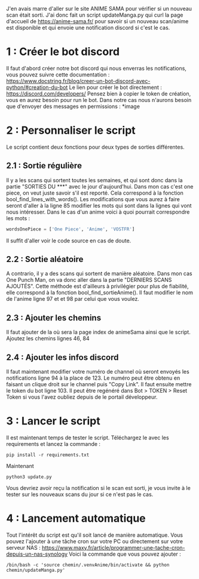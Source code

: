 J'en avais marre d'aller sur le site ANIME SAMA pour vérifier si un nouveau scan était sorti. J'ai donc fait un script updateManga.py qui curl la page d'accueil de https://anime-sama.fr/ pour savoir si un nouveau scan/anime est disponible et qui envoie une notification discord si c'est le cas.

# 1 : Créer le bot discord

Il faut d'abord créer notre bot discord qui nous enverras les notifications, vous pouvez suivre cette documentation : https://www.docstring.fr/blog/creer-un-bot-discord-avec-python/#creation-du-bot
Le lien pour créer le bot directement : https://discord.com/developers/
Pensez bien à copier le token de création, vous en aurez besoin pour run le bot.
Dans notre cas nous n'aurons besoin que d'envoyer des messages en permissions : 
*image

# 2 : Personnaliser le script 

Le script contient deux fonctions pour deux types de sorties différentes. 

## 2.1 : Sortie régulière

Il y a les scans qui sortent toutes les semaines, et qui sont donc dans la partie "SORTIES DU ***" avec le jour d'aujourd'hui. Dans mon cas c'est one piece, on veut juste savoir s'il est reporté.
Cela correspond à la fonction bool_find_lines_with_words().
Les modifications que vous aurez à faire seront d'aller à la ligne 85 modifier les mots qui sont dans la lignes qui vont nous intéresser.
Dans le cas d'un anime voici à quoi pourrait correspondre les mots : 
```python
wordsOnePiece = ['One Piece', 'Anime', 'VOSTFR']
```
Il suffit d'aller voir le code source en cas de doute.

## 2.2 : Sortie aléatoire

A contrario, il y a des scans qui sortent de manière aléatoire. Dans mon cas One Punch Man, on va donc aller dans la partie "DERNIERS SCANS AJOUTÉS". Cette méthode est d'ailleurs à privilégier pour plus de fiabilité, elle correspond à la fonction bool_find_sortieAnime(). 
Il faut modifier le nom de l'anime ligne 97 et et 98 par celui que vous voulez.

## 2.3 : Ajouter les chemins

Il faut ajouter de la où sera la page index de animeSama ainsi que le script. Ajoutez les chemins lignes 46, 84

## 2.4 : Ajouter les infos discord

Il faut maintenant modifier votre numéro de channel où seront envoyés les notifications ligne 94 à la place de 123. Le numéro peut être obtenu en faisant un clique droit sur le channel puis "Copy Link".
Il faut ensuite mettre le token du bot ligne 103.
Il peut être regénéré dans Bot > TOKEN > Reset Token si vous l'avez oubliez depuis de le portail développeur.

# 3 : Lancer le script

Il est maintenant temps de tester le script. Téléchargez le avec les requirements et lancez la commande : 
```
pip install -r requirements.txt
```
Maintenant 
```
python3 update.py
```
Vous devriez avoir reçu la notification si le scan est sorti, je vous invite à le tester sur les nouveaux scans du jour si ce n'est pas le cas. 

# 4 : Lancement automatique

Tout l'intérêt du script est qu'il soit lancé de manière automatique. Vous pouvez l'ajouter à une tâche cron sur votre PC ou directement sur votre serveur NAS : https://www.maxy.fr/article/programmer-une-tache-cron-depuis-un-nas-synology
Voici la commande que vous pouvez ajouter :
```
/bin/bash -c 'source chemin/.venvAnime/bin/activate && python chemin/updateManga.py'
```
